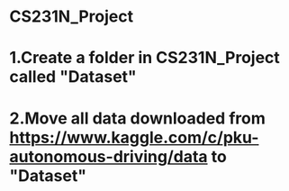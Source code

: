 # CS231N_Project
# 1.Create a folder in CS231N_Project called "Dataset"
# 2.Move all data downloaded from https://www.kaggle.com/c/pku-autonomous-driving/data to "Dataset"
